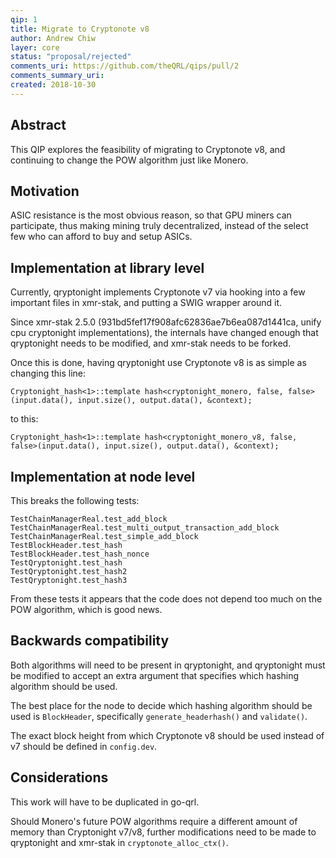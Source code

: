 ```yaml
---
qip: 1
title: Migrate to Cryptonote v8
author: Andrew Chiw
layer: core
status: "proposal/rejected"
comments_uri: https://github.com/theQRL/qips/pull/2
comments_summary_uri: 
created: 2018-10-30
---
```


## Abstract

This QIP explores the feasibility of migrating to Cryptonote v8, and continuing to change the POW algorithm just like Monero.

## Motivation

ASIC resistance is the most obvious reason, so that GPU miners can participate, thus making mining truly decentralized, instead of the select few who can afford to buy and setup ASICs.

## Implementation at library level

Currently, qryptonight implements Cryptonote v7 via hooking into a few important files in xmr-stak, and putting a SWIG wrapper around it.

Since xmr-stak 2.5.0 (931bd5fef17f908afc62836ae7b6ea087d1441ca, unify cpu cryptonight implementations), the internals have changed enough that qryptonight needs to be modified, and xmr-stak needs to be forked.

Once this is done, having qryptonight use Cryptonote v8 is as simple as changing this line:

```
Cryptonight_hash<1>::template hash<cryptonight_monero, false, false>(input.data(), input.size(), output.data(), &context);
```

to this:
```
Cryptonight_hash<1>::template hash<cryptonight_monero_v8, false, false>(input.data(), input.size(), output.data(), &context);
```

## Implementation at node level
This breaks the following tests:

```
TestChainManagerReal.test_add_block
TestChainManagerReal.test_multi_output_transaction_add_block
TestChainManagerReal.test_simple_add_block
TestBlockHeader.test_hash
TestBlockHeader.test_hash_nonce
TestQryptonight.test_hash
TestQryptonight.test_hash2
TestQryptonight.test_hash3
```

From these tests it appears that the code does not depend too much on the POW algorithm, which is good news.

## Backwards compatibility
Both algorithms will need to be present in qryptonight, and qryptonight must be modified to accept an extra argument that specifies which hashing algorithm should be used.

The best place for the node to decide which hashing algorithm should be used  is `BlockHeader`, specifically `generate_headerhash()` and `validate()`.

The exact block height from which Cryptonote v8 should be used instead of v7 should be defined in `config.dev`.

## Considerations
This work will have to be duplicated in go-qrl.

Should Monero's future POW algorithms require a different amount of memory than Cryptonight v7/v8, further modifications need to be made to qryptonight and xmr-stak in `cryptonote_alloc_ctx()`.
